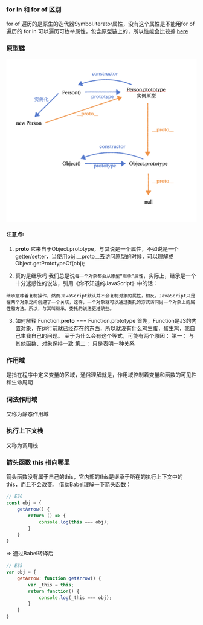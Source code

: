 ### for in 和 for of 区别
for of 遍历的是原生的迭代器Symbol.iterator属性，没有这个属性是不能用for of遍历的
for in 可以遍历可枚举属性，包含原型链上的，所以性能会比较差
[here](./forIn%26forOf.js)

### 原型链
![](./yuanxing.png)

#### 注意点:
1. __proto__
它来自于Object.prototype，与其说是一个属性，不如说是一个getter/setter，当使用obj.__proto__去访问原型的时候，可以理解成Object.getPrototypeOf(obj);

2. 真的是继承吗
我们总是说`每一个对象都会从原型“继承”属性`，实际上，继承是一个十分迷惑性的说法，引用《你不知道的JavaScript》中的话：
```text
继承意味着复制操作，然而JavaScript默认并不会复制对象的属性，相反，JavaScript只是在两个对象之间创建了一个关联，这样，一个对象就可以通过委托的方式访问另一个对象上的属性和方法。所以，与其叫继承，委托的说法更准确些。
```

3. 如何解释 Function.__proto__ === Function.prototype
首先，Function是JS的内置对象，在运行前就已经存在的东西，所以就没有什么鸡生蛋，蛋生鸡，我自己生我自己的问题。
至于为什么会有这个等式，可能有两个原因：
第一：
与其他函数、对象保持一致
第二：
只是表明一种关系

### 作用域
是指在程序中定义变量的区域，通俗理解就是，作用域控制着变量和函数的可见性和生命周期

### 词法作用域
又称为静态作用域

### 执行上下文栈
又称为调用栈

### 箭头函数 this 指向哪里
箭头函数没有属于自己的this，它内部的this是继承于所在的执行上下文中的this，而且不会改变。
借助Babel理解一下箭头函数：
```js
// ES6
const obj = {
    getArrow() {
        return () => {
            console.log(this === obj);
        }
    }
}
```
=> 通过Babel转译后
```js
// ES5
var obj = {
    getArrow: function getArrow() {
        var _this = this;
        return function() {
            console.log(_this === obj);
        }
    }
}
```
